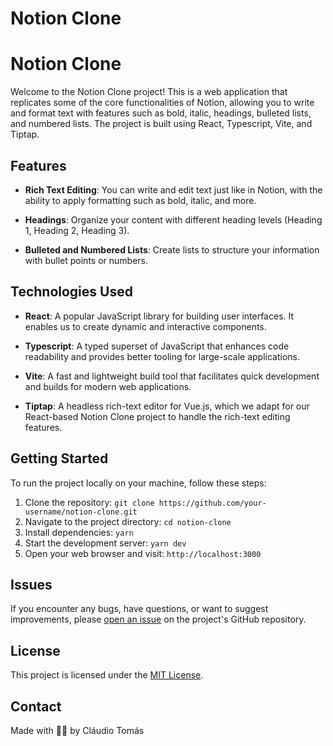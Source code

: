 # Notion Clone
<h1>Notion Clone</h1>
Welcome to the Notion Clone project! This is a web application that replicates some of the core functionalities of Notion, allowing you to write and format text with features such as bold, italic, headings, bulleted lists, and numbered lists. The project is built using React, Typescript, Vite, and Tiptap.

## Features

- **Rich Text Editing**: You can write and edit text just like in Notion, with the ability to apply formatting such as bold, italic, and more.

- **Headings**: Organize your content with different heading levels (Heading 1, Heading 2, Heading 3).

- **Bulleted and Numbered Lists**: Create lists to structure your information with bullet points or numbers.

## Technologies Used

- **React**: A popular JavaScript library for building user interfaces. It enables us to create dynamic and interactive components.

- **Typescript**: A typed superset of JavaScript that enhances code readability and provides better tooling for large-scale applications.

- **Vite**: A fast and lightweight build tool that facilitates quick development and builds for modern web applications.

- **Tiptap**: A headless rich-text editor for Vue.js, which we adapt for our React-based Notion Clone project to handle the rich-text editing features.

## Getting Started

To run the project locally on your machine, follow these steps:

1. Clone the repository: `git clone https://github.com/your-username/notion-clone.git`
2. Navigate to the project directory: `cd notion-clone`
3. Install dependencies: `yarn`
4. Start the development server: `yarn dev`
5. Open your web browser and visit: `http://localhost:3000`

## Issues

If you encounter any bugs, have questions, or want to suggest improvements, please [open an issue](https://github.com/your-username/notion-clone/issues) on the project's GitHub repository.

## License

This project is licensed under the [MIT License](LICENSE).

## Contact

Made with 🫶🏽 by Cláudio Tomás

